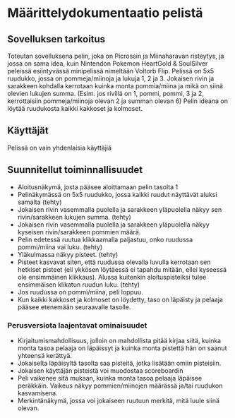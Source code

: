 # Määrittelydokumentaatio pelistä
## Sovelluksen tarkoitus
Toteutan sovelluksena pelin, joka on Picrossin ja Miinaharavan risteytys, ja jossa on sama idea, kuin Nintendon Pokemon HeartGold & SoulSilver peleissä esiintyvässä 
minipelissä nimeltään Voltorb Flip. Pelissä on 5x5 ruudukko, jossa on pommeja/miinoja ja lukuja 1, 2 ja 3. Jokaisen rivin ja sarakkeen kohdalla kerrotaan kuinka 
monta pommia/miina ja mikä on siinä olevien lukujen summa. (Esim. jos rivillä on 1, pommi, pommi, 3 ja 2, kerrottaisiin pommeja/miinoja olevan 2 ja summan olevan 6)
Pelin ideana on löytää ruudukosta kaikki kakkoset ja kolmoset. 

## Käyttäjät
Pelissä on vain yhdenlaisia käyttäjiä

## Suunnitellut toiminnallisuudet
* Aloitusnäkymä, josta pääsee aloittamaan pelin tasolta 1
* Pelinäkymässä on 5x5 ruudukko, jossa kaikki ruudut näyttävät aluksi samalta (tehty)
* Jokaisen rivin vasemmalla puolella ja sarakkeen yläpuolella näkyy sen rivin/sarakkeen lukujen summa. (tehty)
* Jokaisen rivin vasemmalla puolella ja sarakkeen yläpuolella näkyy kyseisen rivin/sarakkeen pommien määrä. 
* Pelin edetessä ruutua klikkaamalla paljastuu, onko ruudussa pommi/miina vai luku. (tehty)
* Yläkulmassa näkyy pisteet. (tehty)
* Pisteet kasvavat siten, että ruudussa olevalla luvulla kerrotaan sen hetkiset pisteet (eli ykkösen 
löytäessä ei tapahdu mitään, ellei kyseessä ole ensimmäinen klikkaus). Alussa kuitenkin aloituspisteiksi 
tulee ensimmäisen klikatun ruudun luku. (tehty)
* Jos ruudussa on pommi/miina, peli loppuu. 
* Kun kaikki kakkoset ja kolmoset on löydetty, taso on läpäisty ja pelaaja pääsee etenemään seuraavalle tasolle.

 
### Perusversiota laajentavat ominaisuudet
* Kirjaitumismahdollisuus, jolloin on mahdollista pitää kirjaa siitä, kuinka monta tasoa pelaaja on läpäissyt ja kuinka monta pistettä hän on saanut 
yhteensä kerättyä.
* Jokaiselta läpäisyltä tasolta saa pisteitä, jotka lisätään omiin pisteisiin.
* Jokaisen käyttäjän pisteistä voi muodostaa scoreboardin
* Peli vaikenee sitä mukaan, kuinka monta tasoa pelaaja läpäisee peräkkäin. Vaikeus näkyy pommien/miinojen määrässä ja/tai ruudukon kasvamisena. 
* Merkintänäkymä, jossa voi jokaiseen ruutuun merkitä, mitä luule siinä olevan.  
